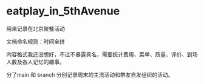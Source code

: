 # eatplay_in_5thAvenue
用来记录在北京聚餐活动

文档命名规则：时间全拼

内容格式我还没想好，不过不暴露真名，需要统计费用、菜单、质量、评价、到场人数及各人记忆的趣事。

分了main 和 branch 分别记录周末的主流活动和群友自发组织的活动。
